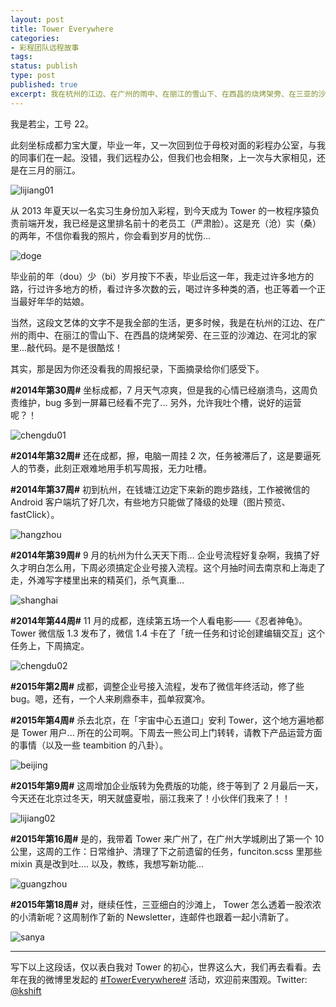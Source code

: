 ```yaml
---
layout: post
title: Tower Everywhere
categories:
- 彩程团队远程故事
tags:
status: publish
type: post
published: true
excerpt: 我在杭州的江边、在广州的雨中、在丽江的雪山下、在西昌的烧烤架旁、在三亚的沙滩边、在河北的家里...敲代码。是不是很酷炫！
---
```

<!--more-->
我是若尘，工号 22。

此刻坐标成都力宝大厦，毕业一年，又一次回到位于母校对面的彩程办公室，与我的同事们在一起。没错，我们远程办公，但我们也会相聚，上一次与大家相见，还是在三月的丽江。

![lijiang01][lijiang01]

从 2013 年夏天以一名实习生身份加入彩程，到今天成为 Tower 的一枚程序猿负责前端开发，我已经是这里排名前十的老员工<span class='grey'>（严肃脸）</span>。这是充<span class='grey'>（沧）</span>实<span class='grey'>（桑）</span>的两年，不信你看我的照片，你会看到岁月的忧伤...

![doge][doge]

毕业前的年<span class='grey'>（dou）</span>少<span class='grey'>（bi）</span>岁月按下不表，毕业后这一年，我走过许多地方的路，行过许多地方的桥，看过许多次数的云，喝过许多种类的酒，也正等着一个正当最好年华的姑娘。

当然，这段文艺体的文字不是我全部的生活，更多时候，我是在杭州的江边、在广州的雨中、在丽江的雪山下、在西昌的烧烤架旁、在三亚的沙滩边、在河北的家里...敲代码。是不是很酷炫！

其实，那是因为你还没看我的周报纪录，下面摘录给你们感受下。

**\#2014年第30周\#**  坐标成都，7 月天气凉爽，但是我的心情已经崩溃鸟，这周负责维护，bug 多到一屏幕已经看不完了... 另外，允许我吐个槽，说好的运营呢？！

![chengdu01][chengdu01]

**\#2014年第32周\#**  还在成都，擦，电脑一周挂 2 次，任务被滞后了，这是要逼死人的节奏，此刻正艰难地用手机写周报，无力吐槽。


**\#2014年第37周\#**  初到杭州，在钱塘江边定下来新的跑步路线，工作被微信的 Android 客户端坑了好几次，有些地方只能做了降级的处理（图片预览、fastClick）。

![hangzhou][hangzhou]

**\#2014年第39周\#**  9 月的杭州为什么天天下雨… 企业号流程好复杂啊，我搞了好久才明白怎么用，下周必须搞定企业号接入流程。这个月抽时间去南京和上海走了走，外滩写字楼里出来的精英们，杀气真重…

![shanghai][shanghai]

**\#2014年第44周\#**  11 月的成都，连续第五场一个人看电影——《忍者神龟》。Tower 微信版 1.3 发布了，微信 1.4 卡在了「统一任务和讨论创建编辑交互」这个任务上，下周搞定。

![chengdu02][chengdu02]

**\#2015年第2周\#**  成都，调整企业号接入流程，发布了微信年终活动，修了些 bug。嗯，还有，一个人来刷鼎泰丰，孤单寂寞冷。

**\#2015年第4周\#**  杀去北京，在「宇宙中心五道口」安利 Tower，这个地方遍地都是 Tower 用户... 所在的公司啊。下周去一熊公司上门转转，请教下产品运营方面的事情<span class='grey line-through'>（以及一些 teambition 的八卦）</span>。

![beijing][beijing]

**\#2015年第9周\#**  这周增加企业版转为免费版的功能，终于等到了 2 月最后一天，今天还在北京过冬天，明天就盛夏啦，丽江我来了！小伙伴们我来了！！

![lijiang02][lijiang02]

**\#2015年第16周\#**  是的，我带着 Tower 来广州了，在广州大学城刷出了第一个 10 公里，这周的工作：日常维护、清理了下之前遗留的任务，funciton.scss 里那些 mixin 真是改到吐.... 以及，教练，我想写新功能…

![guangzhou][guangzhou]

**\#2015年第18周\#**  对，继续任性，三亚细白的沙滩上， Tower 怎么透着一股浓浓的小清新呢？这周制作了新的 Newsletter，连邮件也跟着一起小清新了。

![sanya][sanya]

------

写下以上这段话，仅以表白我对 Tower 的初心，世界这么大，我们再去看看。去年在我的微博里发起的 [\#TowerEverywhere\#](http://weibo.com/p/100808cb0fdeaa1bf604212db1c67006153562) 活动，欢迎前来围观。Twitter: [@kshift](https://twitter.com/kshift)


[lijiang01]:/assets/images/blog/2015-08-07-tower-everywhere/lijiang01.jpg
[doge]:/assets/images/blog/2015-08-07-tower-everywhere/doge.jpg
[chengdu01]:/assets/images/blog/2015-08-07-tower-everywhere/chengdu01.jpg
[chengdu02]:/assets/images/blog/2015-08-07-tower-everywhere/chengdu02.jpg
[hangzhou]:/assets/images/blog/2015-08-07-tower-everywhere/hangzhou.jpg
[shanghai]:/assets/images/blog/2015-08-07-tower-everywhere/shanghai.jpg
[beijing]:/assets/images/blog/2015-08-07-tower-everywhere/beijing.jpg
[lijiang02]:/assets/images/blog/2015-08-07-tower-everywhere/lijiang02.jpg
[guangzhou]:/assets/images/blog/2015-08-07-tower-everywhere/guangzhou.jpg
[sanya]:/assets/images/blog/2015-08-07-tower-everywhere/sanya.jpg
